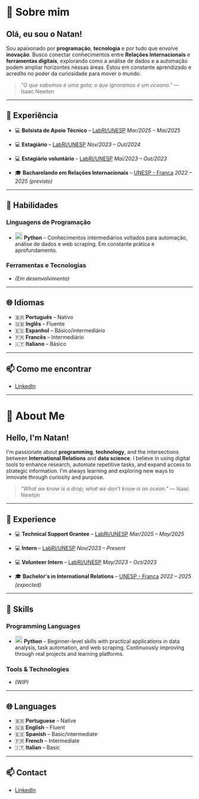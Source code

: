 # 👋 Sobre mim

## Olá, eu sou o Natan!

Sou apaixonado por **programação**, **tecnologia** e por tudo que envolve **inovação**. Busco conectar conhecimentos entre **Relações Internacionais** e **ferramentas digitais**, explorando como a análise de dados e a automação podem ampliar horizontes nessas áreas. Estou em constante aprendizado e acredito no poder da curiosidade para mover o mundo.

> *"O que sabemos é uma gota; o que ignoramos é um oceano."* — Isaac Newton

---

## 💼 Experiência

* 💻 **Bolsista de Apoio Técnico** – [LabRI/UNESP](https://labriunesp.org/)
  *Mar/2025 – Mai/2025*

* 💻 **Estagiário** – [LabRI/UNESP](https://labriunesp.org/)
  *Nov/2023 – Out/2024*

* 💻 **Estagiário voluntário** – [LabRI/UNESP](https://labriunesp.org/)
  *Mai/2023 – Out/2023*

* 🎓 **Bacharelando em Relações Internacionais** – [UNESP - Franca](https://www.franca.unesp.br/#!/graduacao/cursos-teste/relacoes-internacionais/)
  *2022 – 2025 (previsto)*

---

## 🚀 Habilidades

### Linguagens de Programação

* <img src="https://cdn3.iconfinder.com/data/icons/logos-and-brands-adobe/512/267_Python-512.png" width="20" height="20" alt="Python"> **Python** – Conhecimentos intermediários voltados para automação, análise de dados e web scraping. Em constante prática e aprofundamento.

### Ferramentas e Tecnologias

* *(Em desenvolvimento)*

---

## 🌐 Idiomas

* 🇧🇷 **Português** – Nativo
* 🇬🇧 **Inglês** – Fluente
* 🇪🇸 **Espanhol** – Básico/intermediário
* 🇫🇷 **Francês** – Intermediário
* 🇮🇹 **Italiano** – Básico

---

## 📫 Como me encontrar

* [LinkedIn](https://br.linkedin.com/in/natan-willian-noronha)

---

# 👋 About Me

## Hello, I'm Natan!

I'm passionate about **programming**, **technology**, and the intersections between **International Relations** and **data science**. I believe in using digital tools to enhance research, automate repetitive tasks, and expand access to strategic information. I'm always learning and exploring new ways to innovate through curiosity and purpose.

> *"What we know is a drop; what we don't know is an ocean."* — Isaac Newton

---

## 💼 Experience

* 💻 **Technical Support Grantee** – [LabRI/UNESP](https://labriunesp.org/)
  *Mar/2025 – May/2025*

* 💻 **Intern** – [LabRI/UNESP](https://labriunesp.org/)
  *Nov/2023 – Present*

* 💻 **Volunteer Intern** – [LabRI/UNESP](https://labriunesp.org/)
  *May/2023 – Oct/2023*

* 🎓 **Bachelor's in International Relations** – [UNESP - Franca](https://www.franca.unesp.br/)
  *2022 – 2025 (expected)*

---

## 🚀 Skills

### Programming Languages

* <img src="https://cdn3.iconfinder.com/data/icons/logos-and-brands-adobe/512/267_Python-512.png" width="20" height="20" alt="Python"> **Python** – Beginner-level skills with practical applications in data analysis, task automation, and web scraping. Continuously improving through real projects and learning platforms.

### Tools & Technologies

* *(WIP)*

---

## 🌐 Languages

* 🇧🇷 **Portuguese** – Native
* 🇬🇧 **English** – Fluent
* 🇪🇸 **Spanish** – Basic/intermediate
* 🇫🇷 **French** – Intermediate
* 🇮🇹 **Italian** – Basic

---

## 📫 Contact

* [LinkedIn](https://www.linkedin.com/in/natan-willian-noronha)

